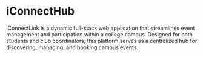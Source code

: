 # iConnectHub
iConnectLink is a dynamic full-stack web application that streamlines event management and participation within a college campus. Designed for both students and club coordinators, this platform serves as a centralized hub for discovering, managing, and booking campus events.
